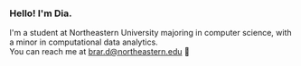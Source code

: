 ### Hello! I'm Dia. 
I'm a student at Northeastern University majoring in computer science, with a minor in computational data analytics. </br>
You can reach me at brar.d@northeastern.edu 🌱

<!--
**diabrar/diabrar** is a ✨ _special_ ✨ repository because its `README.md` (this file) appears on your GitHub profile.

Here are some ideas to get you started:

- 🔭 I’m currently working on ...
- 🌱 I’m currently learning ...
- 👯 I’m looking to collaborate on ...
- 🤔 I’m looking for help with ...
- 💬 Ask me about ...
- 📫 How to reach me: ...
- 😄 Pronouns: ...
- ⚡ Fun fact: ...
-->
